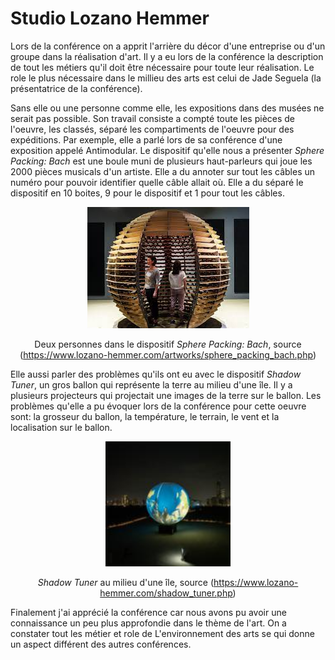 # Studio Lozano Hemmer

Lors de la conférence on a apprit l'arrière du décor d'une entreprise ou d'un groupe dans la réalisation d'art. Il y a eu lors de la conférence la description de tout les métiers qu'il doit être nécessaire pour toute leur réalisation. Le role le plus nécessaire dans le millieu des arts est celui de Jade Seguela (la présentatrice de la conférence).

Sans elle ou une personne comme elle, les expositions dans des musées ne serait pas possible. Son travail consiste a compté toute les pièces de l'oeuvre, les classés, séparé les compartiments de l'oeuvre pour des expéditions. Par exemple, elle a parlé lors de sa conférence d'une exposition appelé Antimodular. Le dispositif qu'elle nous a présenter <i>Sphere Packing: Bach</i> est une boule muni de plusieurs haut-parleurs qui joue les 2000 pièces musicals d'un artiste. Elle a du annoter sur tout les câbles un numéro pour pouvoir identifier quelle câble allait où. Elle a du séparé le dispositif en 10 boites, 9 pour le dispositif et 1 pour tout les câbles. 

<div align="center">
<img src="./media/sphere.jpeg" >

Deux personnes dans le dispositif <i>Sphere Packing: Bach</i>, source (https://www.lozano-hemmer.com/artworks/sphere_packing_bach.php)
</div>


Elle aussi parler des problèmes qu'ils ont eu avec le dispositif <i>Shadow Tuner</i>, un gros ballon qui représente la terre au milieu d'une île. Il y a plusieurs projecteurs qui projectait une images de la terre sur le ballon. Les problèmes qu'elle a pu évoquer lors de la conférence pour cette oeuvre sont: la grosseur du ballon, la température, le terrain, le vent et la localisation sur le ballon.

<div align="center">
<img src="./media/earth.jpg" width="200px">

<i>Shadow Tuner</i> au milieu d'une île, source (https://www.lozano-hemmer.com/shadow_tuner.php)
</div>


Finalement j'ai apprécié la conférence car nous avons pu avoir une connaissance un peu plus approfondie dans le thème de l'art. On a constater tout les métier et role de L'environnement des arts se qui donne un aspect différent des autres conférences.
